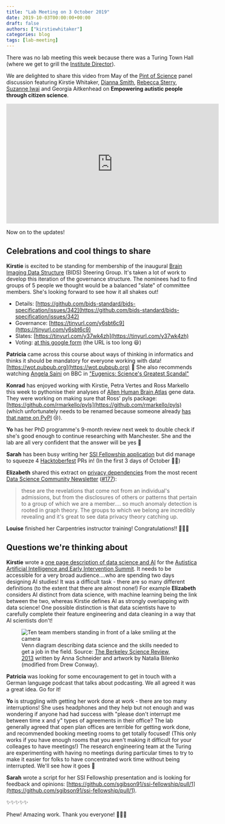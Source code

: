 ```yaml
---
title: "Lab Meeting on 3 October 2019"
date: 2019-10-03T00:00:00+00:00
draft: false
authors: ["kirstiewhitaker"]
categories: blog
tags: [lab-meeting]
---
```


There was no lab meeting this week because there was a Turing Town Hall (where we get to grill the [Institute Director](https://www.turing.ac.uk/people/leadership/adrian-smith)).

We are delighted to share this video from May of the [Pint of Science](https://www.turing.ac.uk/events/pint-science) panel discussion featuring Kirstie Whitaker, [Dianna Smith](https://twitter.com/geodianna?lang=en), [Rebecca Sterry](https://twitter.com/bex_sterry), [Suzanne Iwai](https://twitter.com/SuzanneIwai) and Georgia Aitkenhead on **Empowering autistic people through citizen science**.

<iframe width="560" height="315" src="https://www.youtube.com/embed/DNisoU9uXqk" frameborder="0" allow="accelerometer; autoplay; encrypted-media; gyroscope; picture-in-picture" allowfullscreen></iframe>

Now on to the updates!

## Celebrations and cool things to share

**Kirstie** is excited to be standing for membership of the inaugural [Brain Imaging Data Structure](https://bids.neuroimaging.io/) (BIDS) Steering Group.
It's taken a lot of work to develop this iteration of the governance structure.
The nominees had to find groups of 5 people we thought would be a balanced "slate" of committee members.
She's looking forward to see how it all shakes out!

* Details: [https://github.com/bids-standard/bids-specification/issues/342](https://github.com/bids-standard/bids-specification/issues/342)
* Governance: [https://tinyurl.com/y6sbt6c9](https://tinyurl.com/y6sbt6c9)
* Slates: [https://tinyurl.com/y37wk4zh](https://tinyurl.com/y37wk4zh)
* Voting: [at this google form](https://docs.google.com/forms/d/e/1FAIpQLSfG76N3dnazONsfCsWAXccgrizmb1gm233pJSow3TmTUi3_Fw/viewform) (the URL is too long 😆)

**Patricia** came across this course about ways of thinking in informatics and thinks it should be mandatory for everyone working with data! [https://wot.pubpub.org](https://wot.pubpub.org) 💯
She also recommends watching [Angela Saini](https://www.angelasaini.co.uk) on BBC in ["Eugenics: Science's Greatest Scandal"](https://www.bbc.co.uk/programmes/m0008zc5)

**Konrad** has enjoyed working with Kirstie, Petra Vertes and Ross Markello this week to pythonise their analyses of [Allen Human Brain Atlas](https://human.brain-map.org/) gene data.
They were working on making sure that Ross' pyls package: [https://github.com/rmarkello/pyls](https://github.com/rmarkello/pyls) (which unfortunately needs to be renamed because someone already [has that name on PyPI](https://pypi.org/project/pyls) 😢).

**Yo** has her PhD programme's 9-month review next week to double check if she's good enough to continue researching with Manchester.
She and the lab are all very confident that the answer will be yes 💖

**Sarah** has been busy writing her [SSI Fellowship application](https://www.software.ac.uk/programmes-and-events/fellowship-programme) but did manage to squeeze 4 [Hacktoberfest](https://hacktoberfest.digitalocean.com) PRs in!
(In the first 3 days of October 🚀✨)

**Elizabeth** shared this extract on [privacy dependencies](https://papers.ssrn.com/sol3/papers.cfm?abstract_id=3447384) from the most recent [Data Science Community Newsletter](https://cds.nyu.edu/newsletter/) ([#177](https://www.dropbox.com/s/3eqj4agsvi8jrum/data-science-newsletter-20190926-177.pdf)):

> these are the revelations that come not from an individual's admissions, but from the disclosures of others or patterns that pertain to a group of which we are a member.... so much anomaly detection is rooted in graph theory.
> The groups to which we belong are incredibly revealing and it's great to see data privacy theory catching up.

**Louise** finished her Carpentries instructor training!
Congratulations!! 🚀🎉✨

## Questions we're thinking about

**Kirstie** wrote a [one page description of data science and AI](https://hackmd.io/@KirstieJane/OverviewDataSciAI) for the [Autistica Artificial Intelligence and Early Intervention Summit](https://www.autistica.org.uk/get-involved/events/ai-summit).
It needs to be accessible for a very broad audience....who are spending two days designing AI studies!
It was a difficult task - there are so many different definitions (to the extent that there are almost none!)
For example **Elizabeth** considers AI distinct from data science, with machine learning being the link between the two, whereas Kirstie defines AI as strongly overlapping with data science!
One possible distinction is that data scientists have to carefully complete their feature engineering and data cleaning in a way that AI scientists don't!

<figure>
  <img src="https://berkeleysciencereview.com/wp-content/uploads/2014/04/spring_2014_azam_01.jpg" alt="Ten team members standing in front of a lake smiling at the camera">
  <figcaption>Venn diagram describing data science and the skills needed to get a job in the field.
              Source: <a href="https://berkeleysciencereview.com/2013/07/how-to-become-a-data-scientist-before-you-graduate">The Berkeley Science Review, 2013</a> written by Anna Schneider and artwork by Natalia Bilenko (modified from Drew Conway).
  </figcaption>
</figure>

**Patricia** was looking for some encouragement to get in touch with a German language podcast that talks about podcasting.
We all agreed it was a great idea.
Go for it!

**Yo** is struggling with getting her work done at work - there are too many interruptions!
She uses headphones and they help but not enough and was wondering if anyone had had success with "please don't interrupt me between time x and y" types of agreements in their office?
The lab generally agreed that open plan offices are terrible for getting work done, and recommended booking meeting rooms to get totally focused!
(This only works if you have enough rooms that you aren't making it difficult for your colleages to have meetings!)
The research engineering team at the Turing are experimenting with having no meetings during particular times to try to make it easier for folks to have concentrated work time without being interrupted.
We'll see how it goes 🤞

**Sarah** wrote a script for her SSI Fellowship presentation and is looking for feedback and opinions: [https://github.com/sgibson91/ssi-fellowship/pull/1](https://github.com/sgibson91/ssi-fellowship/pull/1).

✨✨✨✨✨

Phew!
Amazing work.
Thank you everyone! 💖💖💖
